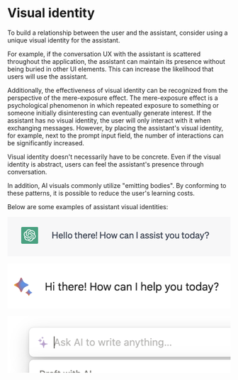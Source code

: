 # Visual identity

To build a relationship between the user and the assistant, consider using a unique visual identity for the assistant.

For example, if the conversation UX with the assistant is scattered throughout the application, the assistant can maintain its presence without being buried in other UI elements. This can increase the likelihood that users will use the assistant.

Additionally, the effectiveness of visual identity can be recognized from the perspective of the mere-exposure effect. The mere-exposure effect is a psychological phenomenon in which repeated exposure to something or someone initially disinteresting can eventually generate interest. If the assistant has no visual identity, the user will only interact with it when exchanging messages. However, by placing the assistant's visual identity, for example, next to the prompt input field, the number of interactions can be significantly increased.

Visual identity doesn't necessarily have to be concrete. Even if the visual identity is abstract, users can feel the assistant's presence through conversation.

In addition, AI visuals commonly utilize "emitting bodies". By conforming to these patterns, it is possible to reduce the user's learning costs.

Below are some examples of assistant visual identities:

![ChatGPT](./chatgpt.png)

![Bard](./bard.png)

![Notion AI](./notionai.png)
